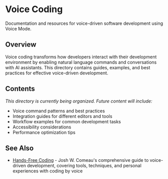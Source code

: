 # Voice Coding

Documentation and resources for voice-driven software development using Voice Mode.

## Overview

Voice coding transforms how developers interact with their development environment by enabling natural language commands and conversations with AI assistants. This directory contains guides, examples, and best practices for effective voice-driven development.

## Contents

*This directory is currently being organized. Future content will include:*

- Voice command patterns and best practices
- Integration guides for different editors and tools
- Workflow examples for common development tasks
- Accessibility considerations
- Performance optimization tips

## See Also

- [Hands-Free Coding](https://www.joshwcomeau.com/blog/hands-free-coding) - Josh W. Comeau's comprehensive guide to voice-driven development, covering tools, techniques, and personal experiences with coding by voice